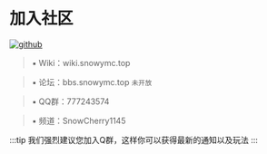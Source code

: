# 加入社区
[![github](https://img.shields.io/badge/github-snowdreams1006-brightgreen.svg)](https://github.com/snowdreams1006)


>▪ Wiki：wiki.snowymc.top

>▪ 论坛：bbs.snowymc.top `未开放`

>▪ QQ群：777243574

>▪ 频道：SnowCherry1145


:::tip
我们强烈建议您加入Q群，这样你可以获得最新的通知以及玩法
:::
